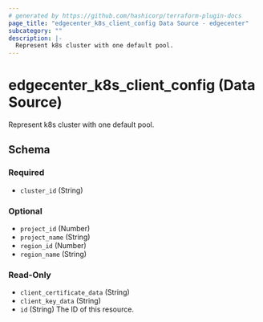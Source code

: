 ```yaml
---
# generated by https://github.com/hashicorp/terraform-plugin-docs
page_title: "edgecenter_k8s_client_config Data Source - edgecenter"
subcategory: ""
description: |-
  Represent k8s cluster with one default pool.
---
```


# edgecenter_k8s_client_config (Data Source)

Represent k8s cluster with one default pool.



<!-- schema generated by tfplugindocs -->
## Schema

### Required

- `cluster_id` (String)

### Optional

- `project_id` (Number)
- `project_name` (String)
- `region_id` (Number)
- `region_name` (String)

### Read-Only

- `client_certificate_data` (String)
- `client_key_data` (String)
- `id` (String) The ID of this resource.


